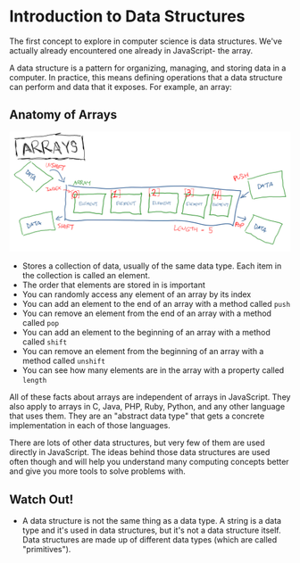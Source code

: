 # Introduction to Data Structures

The first concept to explore in computer science is data structures. We've actually already encountered one already in JavaScript- the array.

A data structure is a pattern for organizing, managing, and storing data in a computer. In practice, this means defining operations that a data structure can perform and data that it exposes. For example, an array:

## Anatomy of Arrays

![Diagram of an Array](assets/arrays.png)

* Stores a collection of data, usually of the same data type. Each item in the collection is called an element.
* The order that elements are stored in is important
* You can randomly access any element of an array by its index
* You can add an element to the end of an array with a method called `push`
* You can remove an element from the end of an array with a method called `pop`
* You can add an element to the beginning of an array with a method called `shift`
* You can remove an element from the beginning of an array with a method called `unshift`
* You can see how many elements are in the array with a property called `length`

All of these facts about arrays are independent of arrays in JavaScript. They also apply to arrays in C, Java, PHP, Ruby, Python, and any other language that uses them. They are an "abstract data type" that gets a concrete implementation in each of those languages.

There are lots of other data structures, but very few of them are used directly in JavaScript. The ideas behind those data structures are used often though and will help you understand many computing concepts better and give you more tools to solve problems with.

## Watch Out!

* A data structure is not the same thing as a data type. A string is a data type and it's used in data structures, but it's not a data structure itself. Data structures are made up of different data types (which are called "primitives").
